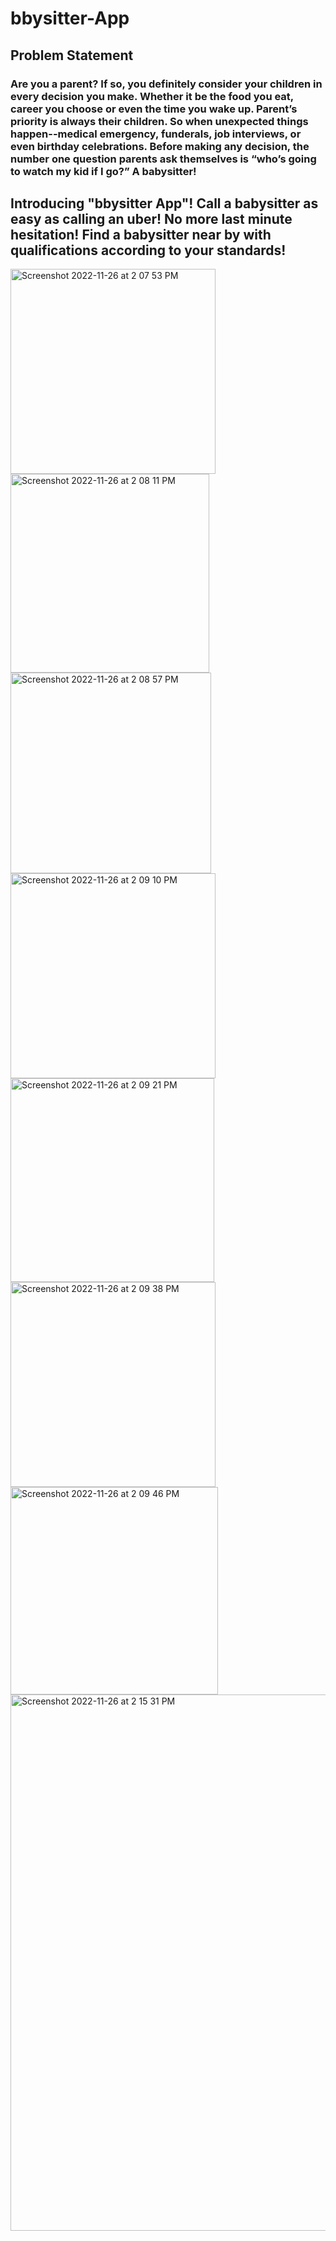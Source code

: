 # bbysitter-App


## Problem Statement
### Are you a parent? If so, you definitely consider your children in every decision you make. Whether it be the food you eat, career you choose or even the time you wake up. Parent’s priority is always their children. So when unexpected things happen--medical emergency, funderals, job interviews, or even birthday celebrations. Before making any decision, the number one question parents ask themselves is “who’s going to watch my kid if I go?” A babysitter! 


## Introducing "bbysitter App"! Call a babysitter as easy as calling an uber! No more last minute hesitation! Find a babysitter near by with qualifications according to your standards!


<img width="328" alt="Screenshot 2022-11-26 at 2 07 53 PM" src="https://user-images.githubusercontent.com/93716153/204107448-863ef669-bc82-439a-b432-2f2ac9279f14.png">

<img width="318" alt="Screenshot 2022-11-26 at 2 08 11 PM" src="https://user-images.githubusercontent.com/93716153/204107450-2c6ec458-cd5c-48d8-9143-3aa5340d93e5.png">

<img width="321" alt="Screenshot 2022-11-26 at 2 08 57 PM" src="https://user-images.githubusercontent.com/93716153/204107453-c59a252e-29dc-4d5b-aade-7910f2a7f671.png">

<img width="328" alt="Screenshot 2022-11-26 at 2 09 10 PM" src="https://user-images.githubusercontent.com/93716153/204107456-373a13c3-42cb-4f9f-b388-0fb170c751e3.png">

<img width="326" alt="Screenshot 2022-11-26 at 2 09 21 PM" src="https://user-images.githubusercontent.com/93716153/204107459-792fc5b3-bc9b-436a-a9f9-2c87b38d38f6.png">

<img width="328" alt="Screenshot 2022-11-26 at 2 09 38 PM" src="https://user-images.githubusercontent.com/93716153/204107462-eb9eddf6-f236-470c-ae0b-4d37e83d0a9e.png">

<img width="332" alt="Screenshot 2022-11-26 at 2 09 46 PM" src="https://user-images.githubusercontent.com/93716153/204107463-800b7469-23c0-4877-9e52-13d7c4aa1df7.png">


<img width="858" alt="Screenshot 2022-11-26 at 2 15 31 PM" src="https://user-images.githubusercontent.com/93716153/204107417-1ccbe70b-5429-43c4-87e7-aa628929993e.png">

